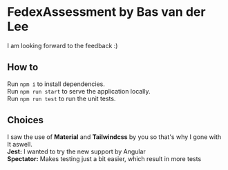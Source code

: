 # FedexAssessment by Bas van der Lee

I am looking forward to the feedback :)

## How to

Run `npm i` to install dependencies.  
Run `npm run start` to serve the application locally.  
Run `npm run test` to run the unit tests.  

## Choices

I saw the use of **Material** and **Tailwindcss** by you so that's why I gone with It aswell.  
**Jest:** I wanted to try the new support by Angular  
**Spectator:** Makes testing just a bit easier, which result in more tests  

